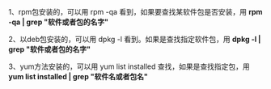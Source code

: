 1、rpm包安装的，可以用 rpm -qa 看到，如果要查找某软件包是否安装，用 **rpm -qa | grep "软件或者包的名字"**

2、以deb包安装的，可以用 dpkg -l 看到。如果是查找指定软件包，用 **dpkg -l | grep "软件或者包的名字"**

3、yum方法安装的，可以用 yum list installed 查找，如果是查找指定包，用 **yum list installed | grep "软件名或者包名"**

